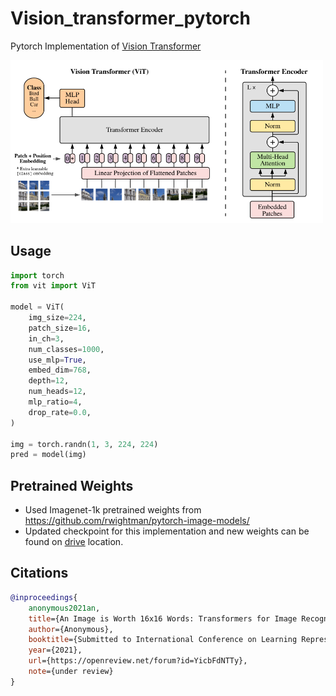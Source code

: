# Vision_transformer_pytorch
Pytorch Implementation of <a href="https://openreview.net/pdf?id=YicbFdNTTy">Vision Transformer</a>

<img src="/img/vit.png" width="500px"></img>

## Usage

```python
import torch
from vit import ViT

model = ViT(
    img_size=224,
    patch_size=16,
    in_ch=3,
    num_classes=1000,
    use_mlp=True,
    embed_dim=768,
    depth=12,
    num_heads=12,
    mlp_ratio=4,
    drop_rate=0.0,
)

img = torch.randn(1, 3, 224, 224)
pred = model(img)
```

## Pretrained Weights

* Used Imagenet-1k pretrained weights from https://github.com/rwightman/pytorch-image-models/
* Updated checkpoint for this implementation and new weights can be found on <a href="https://drive.google.com/file/d/1xY9gk_KUoXfJkNiJ3L7W9xYWpngp4FHY/view?usp=sharing">drive</a> location.

## Citations

```bibtex
@inproceedings{
    anonymous2021an,
    title={An Image is Worth 16x16 Words: Transformers for Image Recognition at Scale},
    author={Anonymous},
    booktitle={Submitted to International Conference on Learning Representations},
    year={2021},
    url={https://openreview.net/forum?id=YicbFdNTTy},
    note={under review}
}
